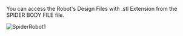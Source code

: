 You can access the Robot's Design Files with .stl Extension from the SPIDER BODY FILE file.

![SpiderRobot1](https://user-images.githubusercontent.com/121240992/227147639-ba6c60a4-6c0b-48a9-be65-9ef5fb679445.jpg)
